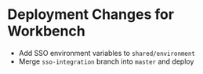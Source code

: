 # Deployment Changes for Workbench

* Add SSO environment variables to `shared/environment`
* Merge `sso-integration` branch into `master` and deploy